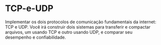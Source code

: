 # TCP-e-UDP
Implementar os dois protocolos de comunicação fundamentais da internet: TCP e UDP. Você irá construir dois sistemas para transferir e compactar arquivos, um usando TCP e outro usando UDP, e comparar seu desempenho e confiabilidade.
